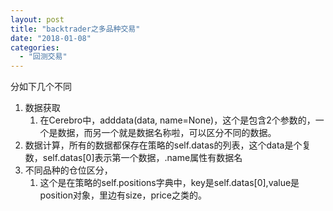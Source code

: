 ```yaml
---
layout: post
title: "backtrader之多品种交易"
date: "2018-01-08"
categories: 
  - "回测交易"
---
```


分如下几个不同

1. 数据获取
    1. 在Cerebro中，adddata(data, name=None)，这个是包含2个参数的，一个是数据，而另一个就是数据名称啦，可以区分不同的数据。
2. 数据计算，所有的数据都保存在策略的self.datas的列表，这个data是个复数，self.datas\[0\]表示第一个数据，.name属性有数据名
3. 不同品种的仓位区分，
    1. 这个是在策略的self.positions字典中，key是self.datas\[0\],value是position对象，里边有size，price之类的。
